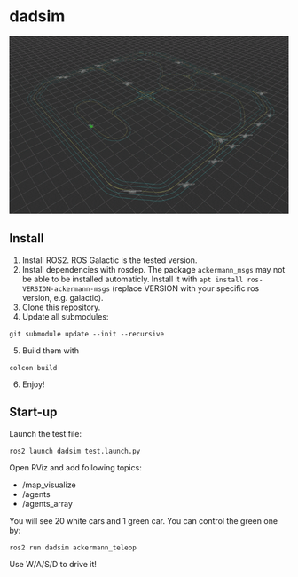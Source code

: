 # dadsim
![](pic/demo.gif)

## Install

1. Install ROS2. ROS Galactic is the tested version.
2. Install dependencies with rosdep. The package `ackermann_msgs` may not be able to be installed automaticly. Install it with `apt install ros-VERSION-ackermann-msgs` (replace VERSION with your specific ros version, e.g. galactic).
3. Clone this repository.
4. Update all submodules:
```shell
git submodule update --init --recursive
```
5. Build them with
```shell
colcon build
```
6. Enjoy!

## Start-up

Launch the test file:
```shell
ros2 launch dadsim test.launch.py
```
Open RViz and add following topics:
- /map_visualize
- /agents
- /agents_array

You will see 20 white cars and 1 green car. You can control the green one by:
```shell
ros2 run dadsim ackermann_teleop
```
Use W/A/S/D to drive it!
